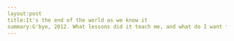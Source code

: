 ```yaml
---
layout:post
title:It's the end of the world as we know it
summary:G'bye, 2012. What lessons did it teach me, and what do I want from 2013?
---
```

